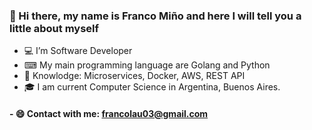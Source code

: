 ### 👋 Hi there, my name is Franco Miño and here I will tell you a little about myself
 
- 💻 I’m Software Developer
- ⌨ My main programming language are Golang and Python
- 🧠 Knowlodge: Microservices, Docker, AWS, REST API 
- 🎓 I am current Computer Science in Argentina, Buenos Aires.

#### - 😄 Contact with me: francolau03@gmail.com

<!---
francolautaro2/francolautaro2 is a ✨ special ✨ repository because its `README.md` (this file) appears on your GitHub profile.
You can click the Preview link to take a look at your changes.
--->
